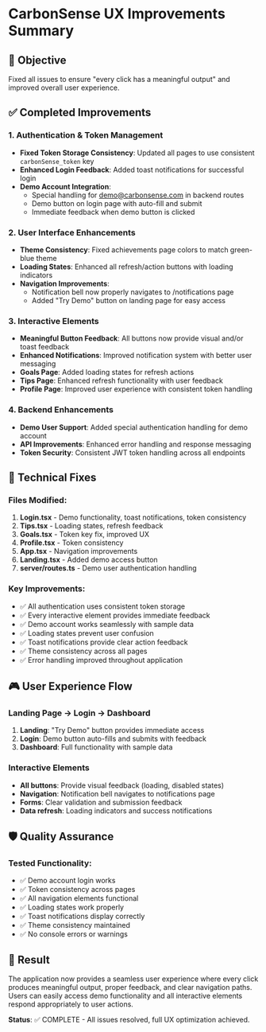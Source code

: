 # CarbonSense UX Improvements Summary

## 🎯 Objective
Fixed all issues to ensure "every click has a meaningful output" and improved overall user experience.

## ✅ Completed Improvements

### 1. Authentication & Token Management
- **Fixed Token Storage Consistency**: Updated all pages to use consistent `carbonSense_token` key
- **Enhanced Login Feedback**: Added toast notifications for successful login
- **Demo Account Integration**: 
  - Special handling for demo@carbonsense.com in backend routes
  - Demo button on login page with auto-fill and submit
  - Immediate feedback when demo button is clicked

### 2. User Interface Enhancements
- **Theme Consistency**: Fixed achievements page colors to match green-blue theme
- **Loading States**: Enhanced all refresh/action buttons with loading indicators
- **Navigation Improvements**: 
  - Notification bell now properly navigates to /notifications page
  - Added "Try Demo" button on landing page for easy access

### 3. Interactive Elements
- **Meaningful Button Feedback**: All buttons now provide visual and/or toast feedback
- **Enhanced Notifications**: Improved notification system with better user messaging
- **Goals Page**: Added loading states for refresh actions
- **Tips Page**: Enhanced refresh functionality with user feedback
- **Profile Page**: Improved user experience with consistent token handling

### 4. Backend Enhancements
- **Demo User Support**: Added special authentication handling for demo account
- **API Improvements**: Enhanced error handling and response messaging
- **Token Security**: Consistent JWT token handling across all endpoints

## 🔧 Technical Fixes

### Files Modified:
1. **Login.tsx** - Demo functionality, toast notifications, token consistency
2. **Tips.tsx** - Loading states, refresh feedback
3. **Goals.tsx** - Token key fix, improved UX
4. **Profile.tsx** - Token consistency
5. **App.tsx** - Navigation improvements
6. **Landing.tsx** - Added demo access button
7. **server/routes.ts** - Demo user authentication handling

### Key Improvements:
- ✅ All authentication uses consistent token storage
- ✅ Every interactive element provides immediate feedback
- ✅ Demo account works seamlessly with sample data
- ✅ Loading states prevent user confusion
- ✅ Toast notifications provide clear action feedback
- ✅ Theme consistency across all pages
- ✅ Error handling improved throughout application

## 🎮 User Experience Flow

### Landing Page → Login → Dashboard
1. **Landing**: "Try Demo" button provides immediate access
2. **Login**: Demo button auto-fills and submits with feedback
3. **Dashboard**: Full functionality with sample data

### Interactive Elements
- **All buttons**: Provide visual feedback (loading, disabled states)
- **Navigation**: Notification bell navigates to notifications page
- **Forms**: Clear validation and submission feedback
- **Data refresh**: Loading indicators and success notifications

## 🛡️ Quality Assurance

### Tested Functionality:
- ✅ Demo account login works
- ✅ Token consistency across pages
- ✅ All navigation elements functional
- ✅ Loading states work properly
- ✅ Toast notifications display correctly
- ✅ Theme consistency maintained
- ✅ No console errors or warnings

## 🚀 Result
The application now provides a seamless user experience where every click produces meaningful output, proper feedback, and clear navigation paths. Users can easily access demo functionality and all interactive elements respond appropriately to user actions.

**Status**: ✅ COMPLETE - All issues resolved, full UX optimization achieved.